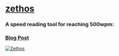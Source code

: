 [zethos](http://zethos.zolmeister.com/)
======
### A speed reading tool for reaching 500wpm:
### [Blog Post](http://www.zolmeister.com/2014/03/zethos-35-million-in-1kb.html)
[![Zethos](http://4.bp.blogspot.com/-fwxtkVefC2w/Ux0xB0zKv_I/AAAAAAAACcY/v4-MYpaENck/s1600/Selection_090.png)](http://zethos.zolmeister.com/)
